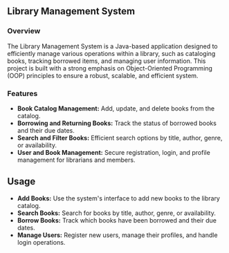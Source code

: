 ## Library Management System
### Overview
The Library Management System is a Java-based application designed to efficiently manage various operations within a library, such as cataloging books, tracking borrowed items, and managing user information. This project is built with a strong emphasis on Object-Oriented Programming (OOP) principles to ensure a robust, scalable, and efficient system.

### Features
- **Book Catalog Management:** Add, update, and delete books from the catalog.
- **Borrowing and Returning Books:** Track the status of borrowed books and their due dates.
- **Search and Filter Books:** Efficient search options by title, author, genre, or availability.
- **User and Book Management:** Secure registration, login, and profile management for librarians and members.

## Usage
- **Add Books:** Use the system's interface to add new books to the library catalog.
- **Search Books:** Search for books by title, author, genre, or availability.
- **Borrow Books:** Track which books have been borrowed and their due dates.
- **Manage Users:** Register new users, manage their profiles, and handle login operations.